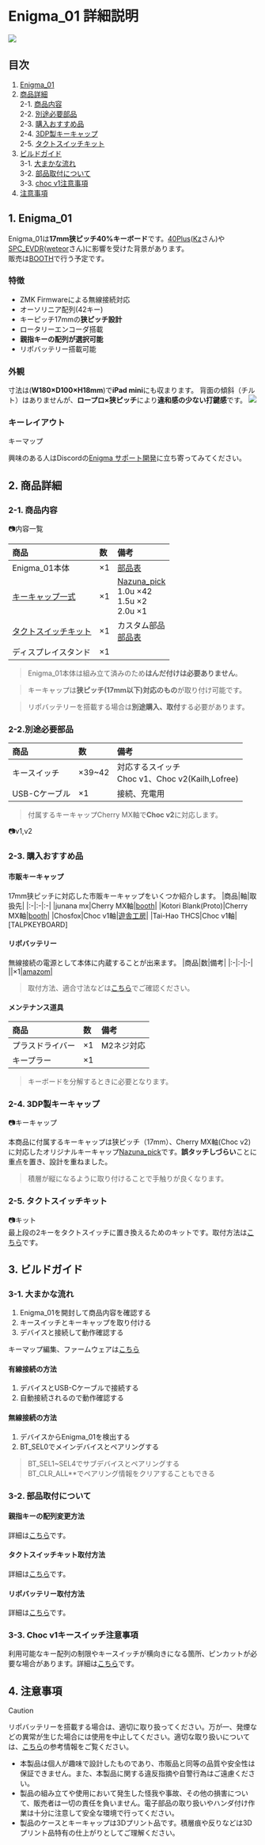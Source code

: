 # Enigma_01 詳細説明
<img src="img/main.jpg">

## 目次
1. [Enigma_01](#1-Enigma_01)  
2. [商品詳細](#2-商品詳細)  
  2-1. [商品内容](#2-1-商品内容)  
  2-2. [別途必要部品](#2-2別途必要部品)  
  2-3. [購入おすすめ品](#2-3-購入おすすめ品)  
  2-4. [3DP製キーキャップ](#2-4-3DP製キーキャップ)  
  2-5. [タクトスイッチキット](#2-5-タクトスイッチキット)  
3. [ビルドガイド](#3-ビルドガイド)  
  3-1. [大まかな流れ](#3-1-大まかな流れ)  
  3-2. [部品取付について](#3-2-部品取付について)  
  3-3. [choc v1注意事項](#3-5-choc-v1キースイッチ注意事項)  
4. [注意事項](#4-注意事項)  

## 1. Enigma_01
Enigma_01は**17mm狭ピッチ40%キーボード**です。[40Plus](https://note.com/kazu_dob/n/n5ea06c3c5d62)([Kz](https://x.com/kazu_dob)さん)や[SPC_EVDR](https://github.com/weteor/SPC_EVDR)([weteor](https://github.com/weteor)さん)に影響を受けた背景があります。  
販売は[BOOTH](https://nazuna293.booth.pm/items/7125433)で行う予定です。  

### 特徴
+ ZMK Firmwareによる無線接続対応
+ オーソリニア配列(42キー)
+ キーピッチ17mmの**狭ピッチ設計**
+ ロータリーエンコーダ搭載
+ **親指キーの配列が選択可能**
+ リポバッテリー搭載可能

### 外観
寸法は(**W180×D100×H18mm​​​​​​​​​​​​​​​​​​​​​​**)で**iPad mini**にも収まります。
背面の傾斜（チルト）はありませんが、**ロープロ×狭ピッチ**により**違和感の少ない打鍵感**です。
<img src="img/size.jpg">

### キーレイアウト  
キーマップ


興味のある人はDiscordの[Enigma サポート開発](https://discord.gg/sYsCttWgKr)に立ち寄ってみてください。

## 2. 商品詳細
### 2-1. 商品内容
📷内容一覧  

|商品|数|備考|
|:-|:-|:-|
|Enigma_01本体|×1|[部品表](docs/parts_main.md)|
|[キーキャップ一式](#2-4-3DP製キーキャップ)|×1|[Nazuna_pick](https://nazuna293.booth.pm/items/7265342)<br>1.0u ×42<br>1.5u ×2<br>2.0u ×1|
|[タクトスイッチキット](#2-5-タクトスイッチキット)|×1|カスタム部品<br>[部品表](docs/parts_tact.md)|
|ディスプレイスタンド|×1||
> Enigma_01本体は組み立て済みのため**はんだ付けは必要ありません**。  

> キーキャップは**狭ピッチ(17mm以下)対応のもの**が取り付け可能です。  

> リポバッテリーを搭載する場合は**別途購入、取付**する必要があります。  

### 2-2.別途必要部品
|商品|数|備考|
|:-|:-|:-|
|キースイッチ|×39~42|対応するスイッチ<br>Choc v1、Choc v2(Kailh,Lofree)|
|USB-Cケーブル|×1|接続、充電用|
> 付属するキーキャップCherry MX軸で**Choc v2**に対応します。　　

📷v1,v2  

### 2-3. 購入おすすめ品
#### 市販キーキャップ
17mm狭ピッチに対応した市販キーキャップをいくつか紹介します。
|商品|軸|取扱先|
|:-|:-|:-|
|junana mx|Cherry MX軸|[booth](https://decentkeyboards.booth.pm)|
|Kotori Blank(Proto)|Cherry MX軸|[booth](https://shakupan.booth.pm/items/6781056)|
|Chosfox|Choc v1軸|[遊舎工房](https://shop.yushakobo.jp/products/6143)|
|Tai-Hao THCS|Choc v1軸|[TALPKEYBOARD]

#### リポバッテリー
無線接続の電源として本体に内蔵することが出来ます。
|商品|数|備考|
|:-|:-|:-|
||×1|[amazom](https://amzn.asia/d/9lPlnt1)|
> 取付方法、適合寸法などは[こちら](docs/battery.md)でご確認ください。

#### メンテナンス道具
|商品|数|備考|
|:-|:-|:-|
|プラスドライバー|×1|M2ネジ対応|
|キープラー|×1| |
> キーボードを分解するときに必要となります。  

### 2-4. 3DP製キーキャップ
📷キーキャップ  

本商品に付属するキーキャップは狭ピッチ（17mm）、Cherry MX軸(Choc v2)に対応したオリジナルキーキャップ[Nazuna_pick](https://nazuna293.booth.pm/items/7265342)です。**誤タッチしづらい**ことに重点を置き、設計を重ねました。
> 積層が縦になるように取り付けることで手触りが良くなります。  

### 2-5. タクトスイッチキット
📷キット  
最上段の2キーをタクトスイッチに置き換えるためのキットです。取付方法は[こちら](docs/tact_sw.md)です。

## 3. ビルドガイド
### 3-1. 大まかな流れ
1. Enigma_01を開封して商品内容を確認する
2. キースイッチとキーキャップを取り付ける
3. デバイスと接続して動作確認する

キーマップ編集、ファームウェアは[こちら](https://github.com/nazuna293/zmk-config-Enigma_01)

#### 有線接続の方法
1. デバイスとUSB-Cケーブルで接続する
2. 自動接続されるので動作確認する

#### 無線接続の方法
1. デバイスからEnigma_01を検出する
2. BT_SEL0でメインデバイスとペアリングする
> BT_SEL1~SEL4でサブデバイスとペアリングする  
> BT_CLR_ALL**でペアリング情報をクリアすることもできる  
### 3-2. 部品取付について
#### 親指キーの配列変更方法
詳細は[こちら](docs/thumb_key.md)です。

#### タクトスイッチキット取付方法
詳細は[こちら](docs/tact_sw.md)です。

#### リポバッテリー取付方法
詳細は[こちら](docs/battery.md)です。

### 3-3. Choc v1キースイッチ注意事項
利用可能なキー配列の制限やキースイッチが横向きになる箇所、ピンカットが必要な場合があります。詳細は[こちら](docs/choc_v1.md)です。

## 4. 注意事項
> [!CAUTION]
> リポバッテリーを搭載する場合は、適切に取り扱ってください。万が一、発煙などの異常が生じた場合には使用を中止してください。適切な取り扱いについては、[こちら](https://www.baj.or.jp/battery/safety/safety16.html)の参考情報をご覧ください。 
* 本製品は個人が趣味で設計したものであり、市販品と同等の品質や安全性は保証できません。また、本製品に関する違反指摘や自警行為はご遠慮ください。 
* 製品の組み立てや使用において発生した怪我や事故、その他の損害について、販売者は一切の責任を負いません。電子部品の取り扱いやハンダ付け作業は十分に注意して安全な環境で行ってください。
* 製品のケースとキーキャップは3Dプリント品です。積層痕や反りなどは3Dプリント品特有の仕上がりとしてご理解ください。
